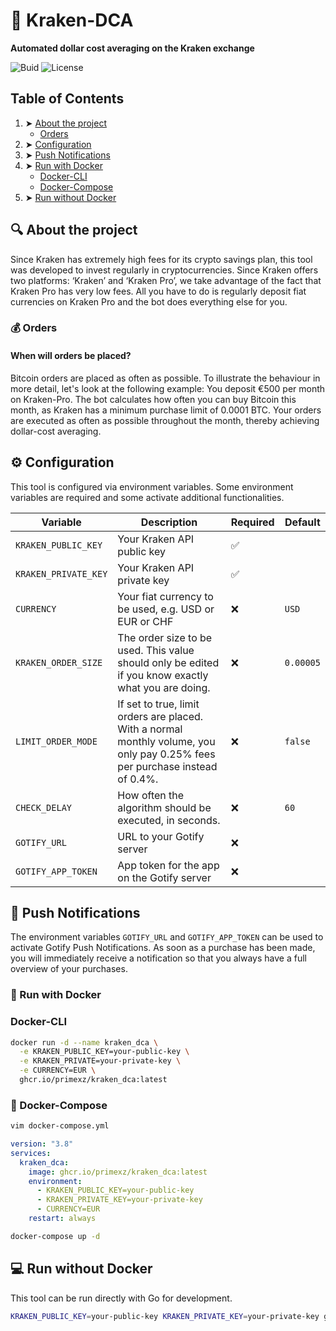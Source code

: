 # 🐙 Kraken-DCA

**Automated dollar cost averaging on the Kraken exchange**

![Buid](https://img.shields.io/github/actions/workflow/status/primexz/krakendca/release.yml)
![License](https://img.shields.io/github/license/primexz/krakendca)

## Table of Contents
1. ➤ [About the project](#-about-the-project)
    - [Orders](#-orders)
2. ➤ [Configuration](#-configuration)
3. ➤ [Push Notifications](#-push-notifications)
4. ➤ [Run with Docker](#-run-with-docker)
    - [Docker-CLI](#-docker-cli)
    - [Docker-Compose](#-docker-compose)
5. ➤ [Run without Docker](#-run-without-docker)

## 🔍 About the project

Since Kraken has extremely high fees for its crypto savings plan, this tool was developed to invest regularly in cryptocurrencies. Since Kraken offers two platforms: ‘Kraken’ and ‘Kraken Pro’, we take advantage of the fact that Kraken Pro has very low fees. All you have to do is regularly deposit fiat currencies on Kraken Pro and the bot does everything else for you.

### 💰 Orders

#### When will orders be placed?

Bitcoin orders are placed as often as possible. To illustrate the behaviour in more detail, let's look at the following example:
You deposit €500 per month on Kraken-Pro.
The bot calculates how often you can buy Bitcoin this month, as Kraken has a minimum purchase limit of 0.0001 BTC. Your orders are executed as often as possible throughout the month, thereby achieving dollar-cost averaging.

## ⚙️ Configuration

This tool is configured via environment variables. Some environment variables are required and some activate additional functionalities.


| Variable | Description | Required | Default |
| --- | --- | --- | --- |
| `KRAKEN_PUBLIC_KEY` | Your Kraken API public key | ✅ | |
| `KRAKEN_PRIVATE_KEY` | Your Kraken API private key | ✅ | |
| `CURRENCY` | Your fiat currency to be used, e.g. USD or EUR or CHF | ❌  | `USD` |
| `KRAKEN_ORDER_SIZE` | The order size to be used. This value should only be edited if you know exactly what you are doing. | ❌ | `0.00005` |
| `LIMIT_ORDER_MODE` | If set to true, limit orders are placed. With a normal monthly volume, you only pay 0.25% fees per purchase instead of 0.4%. | ❌ | `false` |
| `CHECK_DELAY` | How often the algorithm should be executed, in seconds. | ❌ | `60` |
| `GOTIFY_URL` | URL to your Gotify server | ❌ |  |
| `GOTIFY_APP_TOKEN` | App token for the app on the Gotify server | ❌ |  |

## 📱 Push Notifications

The environment variables `GOTIFY_URL` and `GOTIFY_APP_TOKEN` can be used to activate Gotify Push Notifications. As soon as a purchase has been made, you will immediately receive a notification so that you always have a full overview of your purchases.


### 🐳 Run with Docker

###  Docker-CLI

```bash
docker run -d --name kraken_dca \
  -e KRAKEN_PUBLIC_KEY=your-public-key \
  -e KRAKEN_PRIVATE=your-private-key \
  -e CURRENCY=EUR \
  ghcr.io/primexz/kraken_dca:latest

```


### 🚀 Docker-Compose

```bash
vim docker-compose.yml
```

```yaml
version: "3.8"
services:
  kraken_dca:
    image: ghcr.io/primexz/kraken_dca:latest
    environment:
      - KRAKEN_PUBLIC_KEY=your-public-key
      - KRAKEN_PRIVATE_KEY=your-private-key
      - CURRENCY=EUR
    restart: always
```

```bash
docker-compose up -d
```


## 💻 Run without Docker

This tool can be run directly with Go for development.

```bash
KRAKEN_PUBLIC_KEY=your-public-key KRAKEN_PRIVATE_KEY=your-private-key go run .
```
